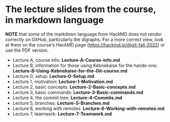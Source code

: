 # The lecture slides from the course, in markdown language

**NOTE** that some of the markdown language from HackMD does not render correctly on GitHub, particularly the digraphs. For a more correct view, look at them on the course's HackMD page (https://hackmd.io/@git-fall-2022) or use the PDF version. 

* Lecture A, course info: **Lecture-A-Course-info.md**
* Lecture B, information for those using Kebnekaise for the hands-ons: **Lecture-B-Using-Kebnekaise-for-the-Git-course.md**
* Lecture 0, setup: **Lecture-0-Setup.md**
* Lecture 1, motivation: **Lecture-1-Motivation.md**
* Lecture 2, basic concepts: **Lecture-2-Basic-concepts.md**
* Lecture 3, basic commands: **Lecture-3-Basic-commands.md**
* Lecture 4, the commit tree: **Lecture-4-Commits.md**
* Lecture 5, branches: **Lecture-5-Branches.md**
* Lecture 6, working with remotes: **Lecture-6-Working-with-remotes.md**
* Lecture 7, teamwork: **Lecture-7-Teamwork.md**
